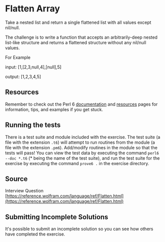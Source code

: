 # Flatten Array

Take a nested list and return a single flattened list with all values except nil/null.

The challenge is to write a function that accepts an arbitrarily-deep nested list-like structure and returns a flattened structure without any nil/null values.

For Example

input: [1,[2,3,null,4],[null],5]

output: [1,2,3,4,5]

## Resources

Remember to check out the Perl 6 [documentation](https://docs.perl6.org/) and
[resources](https://perl6.org/resources/) pages for information, tips, and
examples if you get stuck.

## Running the tests

There is a test suite and module included with the exercise.
The test suite (a file with the extension `.t6`) will attempt to run routines
from the module (a file with the extension `.pm6`).
Add/modify routines in the module so that the tests will pass! You can view the
test data by executing the command `perl6 --doc *.t6` (\* being the name of the
test suite), and run the test suite for the exercise by executing the command
`prove6 .` in the exercise directory.

## Source

Interview Question [https://reference.wolfram.com/language/ref/Flatten.html](https://reference.wolfram.com/language/ref/Flatten.html)

## Submitting Incomplete Solutions
It's possible to submit an incomplete solution so you can see how others have completed the exercise.
